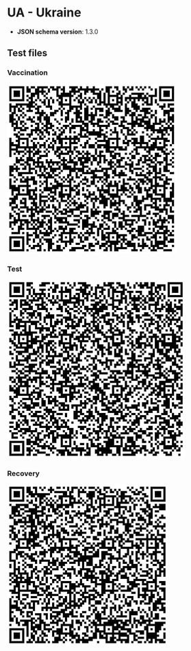 # UA - Ukraine

* **JSON schema version**: 1.3.0

## Test files

### Vaccination

![VAC](VAC.png)

### Test

![TEST](TEST.png)

### Recovery

![REC](REC.png)